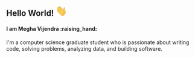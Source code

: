## Hello World!  <img src="Hey.gif" width="30px"></h2>

<!--
**meghavijendra/meghavijendra** is a ✨ _special_ ✨ repository because its `README.md` (this file) appears on your GitHub profile.

Here are some ideas to get you started:

- 🔭 I’m currently working on ...
- 🌱 I’m currently learning ...
- 👯 I’m looking to collaborate on ...
- 🤔 I’m looking for help with ...
- 💬 Ask me about ...
- 📫 How to reach me: ...
- 😄 Pronouns: ...
- ⚡ Fun fact: ...
-->
<h4>I am Megha Vijendra :raising_hand: </h4> 
I'm a computer science graduate student who is passionate about writing code, solving problems, analyzing data, and building software.
